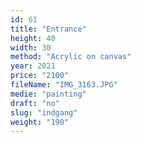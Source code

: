 ```yaml
---
id: 61
title: "Entrance"
height: 40
width: 30
method: "Acrylic on canvas"
year: 2021
price: "2100"
fileName: "IMG_3163.JPG"
medie: "painting"
draft: "no"
slug: "indgang"
weight: "190"
---
```


